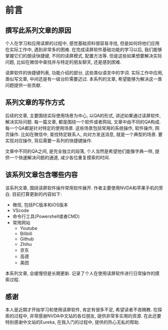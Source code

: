 
# 前言

## 撰写此系列文章的原因

个人在学习和应用读屏的过程中, 感觉基础资料很容易寻找, 但是如何将他们应用在实际工作中, 遇到非常多的困难. 在完成读屏软件基础功能的学习以后, 我们能够掌握它们的朗读快捷键, 不同的读屏模式, 配置方法等. 但是这些如果想要解决实际问题, 比如在微信中查找并与特定的朋友聊天, 还是感到困难.  


读屏软件的快捷键列表, 功能介绍的部分, 这些类似语言中的字词. 实际工作中应用, 类似写文章, 中间还是有一级台阶需要迈过. 本系列的文章, 希望能够为解决这一类问题提供一些贡献.

## 系列文章的写作方式

后续的文章, 主要围绕实际使用场景为中心, 以QA的形式, 讲述如果通过读屏软件, 解决实际问题. 每一篇文章, 都是围绕一个软件或者网站, 文章中由不同的QA构成.
每一个QA都是针对特定的使用场景.
这些场景包括常用的系统操作, 软件操作, 网页操作. 比如在微信中, 查找特定联系人, 向对方发送消息, 就是一个典型的场景. 要实现对应操作, 背后需要一系列的快捷键操作. 

文章中不同的QA之间, 是完全独立的段落, 
个人当然是希望他们能像字典一样, 提供一个快速解决问题的通道, 减少各位重复摸索的时间.


## 该系列文章包含哪些内容

该系列文章, 围绕读屏软件操作常用软件展开.
作者主要使用NVDA和苹果手机的旁白. 
目前打算更新的内容如下: 

* 微信, 包括PC版本和iOS版本
* VScode
* 命令行工具(Powershell或者CMD)
* 常用网站
    * Youtube
    * Bilibili
    * Github
    * Zhihu
    * 京东
    * 高德
    * 美团


本系列文章, 会缓慢但是长期更新. 记录了个人在使用读屏软件进行日常操作的摸索过程.


## 感谢

本人是近期才开始学习和使用读屏软件, 肯定有很多不足, 希望读者不吝赐教. 在探索的过程中, 非常感谢NVDA中文站的各位朋友, 提供非常多实用的资源. 在此还要特别感谢中文站的Eureka, 在我入门的过程中, 提供的热心无私的帮助.  

